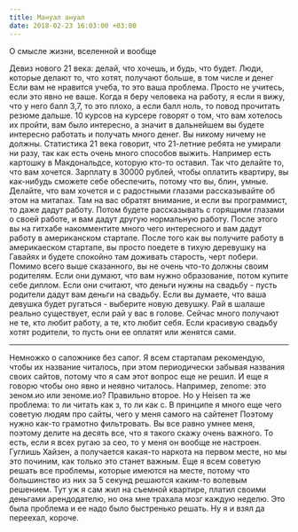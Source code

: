 ```yaml
---
title: Мануал ануал
date: 2018-02-23 16:03:00 +03:00
---
```


О смысле жизни, вселенной и вообще

Девиз нового 21 века: делай, что хочешь, и будь, что будет.
Люди, которые делают то, что хотят, получают больше, в том числе и денег
Если вам не нравится учеба, то это ваша проблема. Просто не учитесь, если это явно не ваше.
Когда я беру человека на работу, я если я вижу, что у него балл 3,7, то это плохо, а если балл ноль, то повод прочитать резюме дальше.
10 курсов на курсере говорят о том, что вам хотелось их пройти, вам было интересно, а значит в дальнейшем вы будете интересно работать и получать много денег.
Вы никому ничему не должны. Статистика 21 века говорит, что 21-летние ребята не умирали ни разу, так как есть очень много способов выжить. Например есть картошку в Макдональдсе, которую кто-то оставил. Так что делайте то, что вам хочется.
Зарплату в 30000 рублей, чтобы оплатить квартиру, вы как-нибудь сможете себе обеспечить, потому что вы, блин, умные. Делайте, что вам хочется и с радостными глазами рассказывайте об этом на митапах. Там на вас обратят внимание, и если вы программист, то даже дадут работу. Потом будете рассказывать с горящими глазами о своей работе, и вам дадут другую нормальную работу. После этого вы на гитхабе накомментите много чего интересного и вам дадут работу в американском стартапе. После того как вы получите работу в америкаеском стартапе, вы просто поедете в тихую деревушку на Гавайях и будете спокойно там доживать старость, черт побери.
Помимо всего выше сказанного, вы не очень что-то должны своим родителям. Если они думают, что вам нужно образование, потом купите себе диплом. Если они считают, что деньги нужны на свадьбу - пусть родители дадут вам деньги на свадьбу. Если вы думаете, что ваша девушка будет ругаться - выберите новую девушку.
Рай в шалаше реально существует, если рай у вас в голове. Сейчас много получают не те, кто любит работу, а те, кто любит себя. Если красивую свадьбу хотят родители, то пусть они ее оплатят или женятся сами.
______________________________________________________

Немножко о сапожнике без сапог. Я всем стартапам рекомендую, чтобы их название читалось, при этом периодически забывая названия своих сайтов, потому что я сам этот вопрос еще не решил.
И еще я говорю чтобы оно явно и неявно читалось. Например, zenome: это зеном.ио или зеноме.ио? Правильно второе.
Но у Heisen та же проблема: то ли читать как з, то ли как с.
В принципе я много еще чего советую людям про сайты, чего у меня самого на сайтенет Поэтому нужно как-то грамотно фильтровать. Вы все равно умнее меня, поэтому делите на десять все, что я такого скажу очень важного.
То есть, если я всех ругаю за сео, то у меня он вообще не настроен. Гуглишь Хайзен, а получается какая-то наркота на первом месте, но мы это починим, как только это станет важным.
Еще я всем советую решать все проблемы, которые имеются на месте, потому что большинство из них за 5 секунд решаются каким-то волевым решением. Тут уж я сам жил на съемной квартире, платил своими деньгами арендодателю, но она мне трахала мозг каждую неделю. Это была проблема и ее надо было быстренько решать. Ну я и взял да переехал, короче.